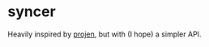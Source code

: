 # syncer

Heavily inspired by [projen](https://github.com/projen/projen), but with (I hope) a simpler API.
